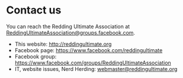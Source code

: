 # Contact us

You can reach the Redding Ultimate Association at ReddingUltimateAssociation@groups.facebook.com.

- This website: http://reddingultimate.org
- Facebook page: https://www.facebook.com/reddingultimate
- Facebook group: https://www.facebook.com/groups/ReddingUltimateAssociation
- IT, website issues, Nerd Herding: webmaster@reddingultimate.org

